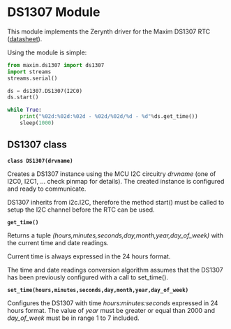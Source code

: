 # DS1307 Module

This module implements the Zerynth driver for the Maxim DS1307 RTC ([datasheet](https://datasheets.maximintegrated.com/en/ds/DS1307.pdf)).

Using the module is simple:

```py
from maxim.ds1307 import ds1307
import streams
streams.serial()

ds = ds1307.DS1307(I2C0)
ds.start()

while True:
    print("%02d:%02d:%02d - %02d/%02d/%d - %d"%ds.get_time())
    sleep(1000)
```

## DS1307 class


**`class DS1307(drvname)`**

Creates a DS1307 instance using the MCU I2C circuitry *drvname* (one of I2C0, I2C1, … check pinmap for details).
The created instance is configured and ready to communicate.

DS1307 inherits from i2c.I2C, therefore the method start() must be called to setup the I2C channel before the RTC can be used.

**`get_time()`**

Returns a tuple *(hours,minutes,seconds,day,month,year,day_of_week)* with the current time and date readings.

Current time is always expressed in the 24 hours format.

The time and date readings conversion algorithm assumes that the DS1307 has been previously configured with a call to set_time().


**`set_time(hours,minutes,seconds,day,month,year,day_of_week)`**

Configures the DS1307 with time *hours:minutes:seconds* expressed in 24 hours format. The value of *year* must be greater or equal than 2000 and *day_of_week* must be in range 1 to 7 included.
<!--stackedit_data:
eyJoaXN0b3J5IjpbNjUzOTM2OTQ2XX0=
-->
